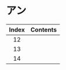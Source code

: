 
# アン

| Index | Contents |
| :---: | -------- |
|  12   |          |
|  13   |          |
|  14   |          |
